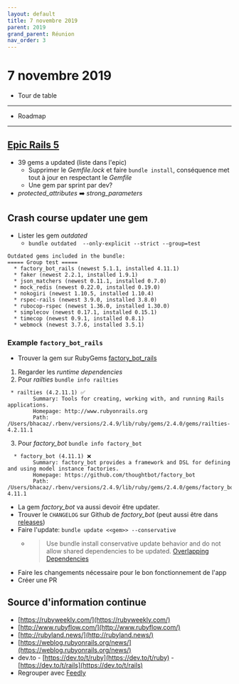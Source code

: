 ```yaml
---
layout: default
title: 7 novembre 2019
parent: 2019
grand_parent: Réunion
nav_order: 3
---
```


# 7 novembre 2019

- Tour de table

---

- Roadmap

---

## [Epic Rails 5]([https://petalmd.atlassian.net/browse/RAILS-328](https://petalmd.atlassian.net/browse/RAILS-328))
- 39 gems a updated (liste dans l'epic)
	- Supprimer le _Gemfile.lock_ et faire `bundle install`, conséquence met tout à jour en respectant le _Gemfile_
	- Une gem par sprint par dev?
- _protected_attributes_ ➡️ _strong_parameters_

## Crash course updater une gem

- Lister les gem _outdated_
	- `bundle outdated  --only-explicit --strict --group=test`
```
Outdated gems included in the bundle:
===== Group test =====
  * factory_bot_rails (newest 5.1.1, installed 4.11.1)
  * faker (newest 2.2.1, installed 1.9.1)
  * json_matchers (newest 0.11.1, installed 0.7.0)
  * mock_redis (newest 0.22.0, installed 0.19.0)
  * nokogiri (newest 1.10.5, installed 1.10.4)
  * rspec-rails (newest 3.9.0, installed 3.8.0)
  * rubocop-rspec (newest 1.36.0, installed 1.30.0)
  * simplecov (newest 0.17.1, installed 0.15.1)
  * timecop (newest 0.9.1, installed 0.8.1)
  * webmock (newest 3.7.6, installed 3.5.1)
```

### Example `factory_bot_rails`
- Trouver la gem sur RubyGems [factory_bot_rails](https://rubygems.org/gems/factory_bot_rails)
1. Regarder les _runtime dependencies_
2. Pour _railties_ `bundle info railties`
```
 * railties (4.2.11.1) ✅
        Summary: Tools for creating, working with, and running Rails applications.
        Homepage: http://www.rubyonrails.org
        Path: /Users/bhacaz/.rbenv/versions/2.4.9/lib/ruby/gems/2.4.0/gems/railties-4.2.11.1
```
3. Pour _factory_bot_ `bundle info factory_bot`
```
  * factory_bot (4.11.1) ❌
        Summary: factory_bot provides a framework and DSL for defining and using model instance factories.
        Homepage: https://github.com/thoughtbot/factory_bot
        Path: /Users/bhacaz/.rbenv/versions/2.4.9/lib/ruby/gems/2.4.0/gems/factory_bot-4.11.1
```
- La gem _factory_bot_ va aussi devoir être updater.
- Trouver le `CHANGELOG` sur Github de _factory_bot_ (peut aussi être dans [releases](https://github.com/thoughtbot/factory_bot/releases))
- Faire l'update: `bundle update <<gem>> --conservative`
	- > Use bundle install conservative update behavior and do not allow shared dependencies to be updated. [Overlapping Dependencies](https://bundler.io/man/bundle-update.1.html#OVERLAPPING-DEPENDENCIES)
- Faire les changements nécessaire pour le bon fonctionnement de l'app
- Créer une PR

## Source d'information continue 

- [https://rubyweekly.com/](https://rubyweekly.com/)
- [http://www.rubyflow.com/](http://www.rubyflow.com/)
- [http://rubyland.news/](http://rubyland.news/)
- [https://weblog.rubyonrails.org/news/](https://weblog.rubyonrails.org/news/)
- dev.to - [https://dev.to/t/ruby](https://dev.to/t/ruby) - [https://dev.to/t/rails](https://dev.to/t/rails)
- Regrouper avec [Feedly](https://feedly.com/i/collection/content/user/81719656-683a-46b1-9cdb-4a0ff2bc4426/category/be5929a3-6063-405b-88a8-cb972c4e7132)


<!--stackedit_data:
eyJoaXN0b3J5IjpbLTcwMjcwNDc4OSwtNzE4NDExMjQ5LDYwOT
M0ODA1MSwtNzk1MDY2MjUxLDkzNDYxNDczMiwxNzcxNzQ2OTAs
LTE3OTQ3NDQwNjAsLTIxMzMzMDQ4MTYsLTkzMTQ0NTQyNCwtOT
A3MTA0MzU4LC0xNDM4MTI3NTAxXX0=
-->
